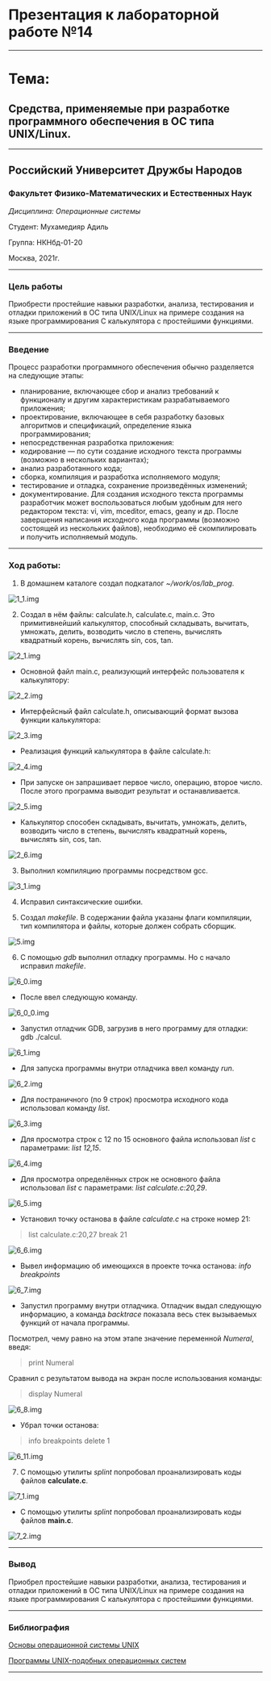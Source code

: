 # Презентация к лабораторной работе №14

----

# Тема:
## Средства, применяемые при разработке программного обеспечения в ОС типа UNIX/Linux.

----

## Российский Университет Дружбы Народов

### Факультет Физико-Математических и Естественных Наук

*Дисциплина: Операционные системы*

Студент: Мухамедияр Адиль

Группа: НКНбд-01-20

Москва, 2021г.

----

### Цель работы

Приобрести простейшие навыки разработки, анализа, тестирования и отладки приложений в ОС типа UNIX/Linux на примере создания на языке программирования С калькулятора с простейшими функциями.

----

### Введение

Процесс разработки программного обеспечения обычно разделяется на следующие этапы:
* планирование, включающее сбор и анализ требований к функционалу и другим характеристикам разрабатываемого приложения;
* проектирование, включающее в себя разработку базовых алгоритмов и спецификаций, определение языка программирования;
* непосредственная разработка приложения:
* кодирование — по сути создание исходного текста программы (возможно в нескольких вариантах);
* анализ разработанного кода;
* сборка, компиляция и разработка исполняемого модуля;
* тестирование и отладка, сохранение произведённых изменений;
* документирование.
Для создания исходного текста программы разработчик может воспользоваться любым удобным для него редактором текста: vi, vim, mceditor, emacs, geany и др. После завершения написания исходного кода программы (возможно состоящей из нескольких файлов), необходимо её скомпилировать и получить исполняемый модуль.

----

### Ход работы:

1. В домашнем каталоге создал подкаталог *~/work/os/lab_prog*.

![1_1.img](https://github.com/adil-cpu/OS_/blob/main/lab14/img/1_1.PNG?raw=true)

2. Создал в нём файлы: calculate.h, calculate.c, main.c. Это примитивнейший калькулятор, способный складывать, вычитать, умножать, делить, возводить число в степень, вычислять квадратный корень, вычислять sin, cos, tan.

![2_1.img](https://github.com/adil-cpu/OS_/blob/main/lab14/img/2_1.PNG?raw=true)

* Основной файл main.c, реализующий интерфейс пользователя к калькулятору:

![2_2.img](https://github.com/adil-cpu/OS_/blob/main/lab14/img/2_2.PNG?raw=true)

* Интерфейсный файл calculate.h, описывающий формат вызова функции калькулятора:

![2_3.img](https://github.com/adil-cpu/OS_/blob/main/lab14/img/2_3.PNG?raw=true)

* Реализация функций калькулятора в файле calculate.h:

![2_4.img](https://github.com/adil-cpu/OS_/blob/main/lab14/img/2_4.PNG?raw=true)

* При запуске он запрашивает первое число, операцию, второе число. После этого программа выводит результат и останавливается.

![2_5.img](https://github.com/adil-cpu/OS_/blob/main/lab14/img/2_5.PNG?raw=true)

* Калькулятор способен складывать, вычитать, умножать, делить, возводить число в степень, вычислять квадратный корень, вычислять sin, cos, tan.

![2_6.img](https://github.com/adil-cpu/OS_/blob/main/lab14/img/2_6.PNG?raw=true)

3. Выполнил компиляцию программы посредством gcc.

![3_1.img](https://github.com/adil-cpu/OS_/blob/main/lab14/img/3_1.PNG?raw=true)

4. Исправил синтаксические ошибки.

5. Создал *makefile*. В содержании файла указаны флаги компиляции, тип компилятора и файлы, которые должен собрать сборщик.

![5.img](https://github.com/adil-cpu/OS_/blob/main/lab14/img/5.PNG?raw=true)

6. С помощью *gdb* выполнил отладку программы. Но с начало исправил *makefile*.

![6_0.img](https://github.com/adil-cpu/OS_/blob/main/lab14/img/6_0.PNG?raw=true)

* После ввел следующую команду.

![6_0_0.img](https://github.com/adil-cpu/OS_/blob/main/lab14/img/6_0_0.PNG?raw=true)

* Запустил отладчик GDB, загрузив в него программу для отладки: gdb ./calcul.

![6_1.img](https://github.com/adil-cpu/OS_/blob/main/lab14/img/6_1.PNG?raw=true)

* Для запуска программы внутри отладчика ввел команду *run*.

![6_2.img](https://github.com/adil-cpu/OS_/blob/main/lab14/img/6_2.PNG?raw=true)

* Для постраничного (по 9 строк) просмотра исходного кода использовал команду *list*.

![6_3.img](https://github.com/adil-cpu/OS_/blob/main/lab14/img/6_3.PNG?raw=true)

* Для просмотра строк с 12 по 15 основного файла использовал *list* с параметрами: *list 12,15*.

![6_4.img](https://github.com/adil-cpu/OS_/blob/main/lab14/img/6_4.PNG?raw=true)

* Для просмотра определённых строк не основного файла использовал *list* с параметрами: *list calculate.c:20,29*.

![6_5.img](https://github.com/adil-cpu/OS_/blob/main/lab14/img/6_5.PNG?raw=true)

* Установил точку останова в файле *calculate.c* на строке номер 21: 
>list calculate.c:20,27
break 21

![6_6.img](https://github.com/adil-cpu/OS_/blob/main/lab14/img/6_6.PNG?raw=true)

* Вывел информацию об имеющихся в проекте точка останова: *info breakpoints*

![6_7.img](https://github.com/adil-cpu/OS_/blob/main/lab14/img/6_7.PNG?raw=true)

* Запустил программу внутри отладчика. Отладчик выдал следующую информацию, а команда *backtrace* показала весь стек вызываемых функций от начала программы.

Посмотрел, чему равно на этом этапе значение переменной *Numeral*, введя:
>print Numeral

Сравнил с результатом вывода на экран после использования команды:
>display Numeral

![6_8.img](https://github.com/adil-cpu/OS_/blob/main/lab14/img/6_8.PNG?raw=true)

* Убрал точки останова:
>info breakpoints
delete 1

![6_11.img](https://github.com/adil-cpu/OS_/blob/main/lab14/img/6_11.PNG?raw=true)

7. С помощью утилиты *splint* попробовал проанализировать коды файлов **calculate.c**. 

![7_1.img](https://github.com/adil-cpu/OS_/blob/main/lab14/img/7_1.PNG?raw=true)

* С помощью утилиты *splint* попробовал проанализировать коды файлов **main.c**.

![7_2.img](https://github.com/adil-cpu/OS_/blob/main/lab14/img/7_2.PNG?raw=true)

----

### Вывод

Приобрел простейшие навыки разработки, анализа, тестирования и отладки приложений в ОС типа UNIX/Linux на примере создания на языке программирования C калькулятора с простейшими функциями.

----

### Библиография

[Основы операционной системы UNIX](https://www.opennet.ru/docs/RUS/unix_basic/)

[Программы UNIX-подобных операционных систем](https://dic.academic.ru/dic.nsf/ruwiki/9511)

----